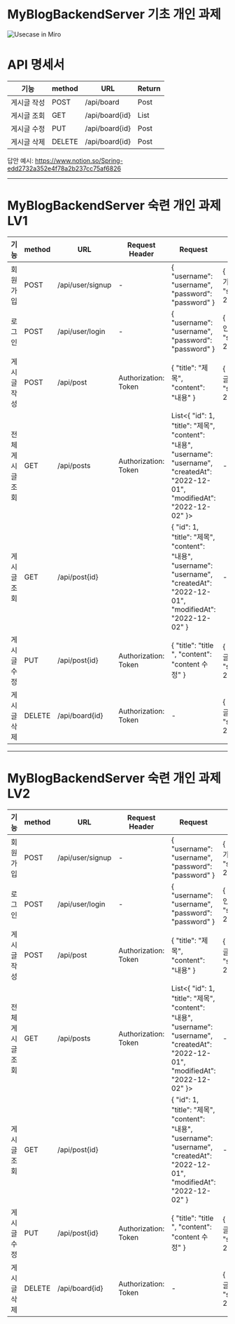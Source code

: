 # MyBlogBackendServer 기초 개인 과제
![Usecase in Miro](https://user-images.githubusercontent.com/117057843/206074412-e14f2694-c4df-42e3-8546-5227bd6d029d.jpg)
# **API 명세서**

| 기능 | method | URL | Return |
| --- | --- | --- | --- |
| 게시글 작성 | POST | /api/board | Post |
| 게시글 조회 | GET | /api/board{id} | List<Post> |
| 게시글 수정 | PUT | /api/board{id} | Post |
| 게시글 삭제 | DELETE | /api/board{id} | Post |

답안 예시: https://www.notion.so/Spring-edd2732a352e4f78a2b237cc75af6826

---
# MyBlogBackendServer 숙련 개인 과제 LV1
| 기능 | method | URL | Request Header | Request | Response | Response Header |
| --- | --- | --- | --- | --- | --- | --- |
| 회원가입 | POST | /api/user/signup | - | { "username": "username", "password": "password" } | { "msg": "회원가입 완료", "statusCode": 200 } | - |
| 로그인 | POST | /api/user/login | - | { "username": "username", "password": "password" } | { "msg": "로그인 완료", "statusCode": 200 } | Authorization: Token |
| 게시글 작성 | POST | /api/post | Authorization: Token | { "title": "제목", "content": "내용" } | { "msg": "게시글 작성 완료", "statusCode": 200 } | - |
| 전체 게시글 조회 | GET | /api/posts | Authorization: Token  | List<{ "id": 1, "title": "제목", "content": "내용", "username": "username", "createdAt": "2022-12-01", "modifiedAt": "2022-12-02" }> | - |
| 게시글 조회 | GET | /api/post{id} |  | { "id": 1, "title": "제목", "content": "내용", "username": "username", "createdAt": "2022-12-01", "modifiedAt": "2022-12-02" } | - |
| 게시글 수정 | PUT | /api/post{id} | Authorization: Token | { "title": "title ", "content": "content 수정" } | { "msg": "게시글 수정 완료", "statusCode": 200 } | - |
| 게시글 삭제 | DELETE | /api/board{id} | Authorization: Token | - | { "msg": "게시글 삭제 완료", "statusCode": 200 } | - |

---
# MyBlogBackendServer 숙련 개인 과제 LV2
| 기능 | method | URL | Request Header | Request | Response | Response Header |
| --- | --- | --- | --- | --- | --- | --- |
| 회원가입 | POST | /api/user/signup | - | { "username": "username", "password": "password" } | { "msg": "회원가입 완료", "statusCode": 200 } | - |
| 로그인 | POST | /api/user/login | - | { "username": "username", "password": "password" } | { "msg": "로그인 완료", "statusCode": 200 } | Authorization: Token |
| 게시글 작성 | POST | /api/post | Authorization: Token | { "title": "제목", "content": "내용" } | { "msg": "게시글 작성 완료", "statusCode": 200 } | - |
| 전체 게시글 조회 | GET | /api/posts | Authorization: Token  | List<{ "id": 1, "title": "제목", "content": "내용", "username": "username", "createdAt": "2022-12-01", "modifiedAt": "2022-12-02" }> | - |
| 게시글 조회 | GET | /api/post{id} |  | { "id": 1, "title": "제목", "content": "내용", "username": "username", "createdAt": "2022-12-01", "modifiedAt": "2022-12-02" } | - |
| 게시글 수정 | PUT | /api/post{id} | Authorization: Token | { "title": "title ", "content": "content 수정" } | { "msg": "게시글 수정 완료", "statusCode": 200 } | - |
| 게시글 삭제 | DELETE | /api/board{id} | Authorization: Token | - | { "msg": "게시글 삭제 완료", "statusCode": 200 } | - |
